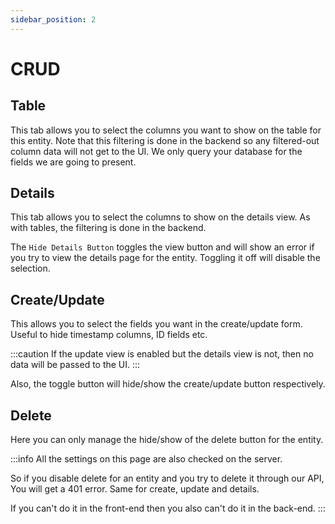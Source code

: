 ```yaml
---
sidebar_position: 2
---
```


# CRUD

## Table
 This tab allows you to select the columns you want to show on the table for this entity. Note that this filtering is done in the backend so any filtered-out column data will not get to the UI. We only query your database for the fields we are going to present.
 
## Details
This tab allows you to select the columns to show on the details view. As with tables, the filtering is done in the backend.

The `Hide Details Button` toggles the view button and will show an error if you try to view the details page for the entity. Toggling it off will disable the selection.


## Create/Update
This allows you to select the fields you want in the create/update form. Useful to hide timestamp columns, ID fields etc.

:::caution
 If the update view is enabled but the details view is not, then no data will be passed to the UI.
:::

Also, the toggle button will hide/show the create/update button respectively.

## Delete
 Here you can only manage the hide/show of the delete button for the entity.


:::info
All the settings on this page are also checked on the server. 

So if you disable delete for an entity and you try to delete it through our API, You will get a 401 error. Same for create, update and details. 

If you can't do it in the front-end then you also can't do it in the back-end.
:::